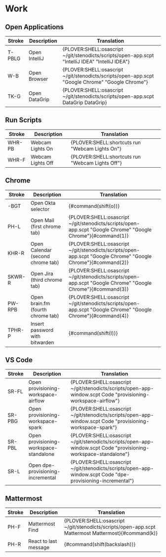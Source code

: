 # Work

## Open Applications

| Stroke | Description   | Translation                                                                                         |
|--------|---------------|-----------------------------------------------------------------------------------------------------|
| T-PBLG | Open IntelliJ | {PLOVER:SHELL:osascript ~/git/stenodicts/scripts/open-app.scpt \"IntelliJ IDEA\" \"IntelliJ IDEA\"} |
| W-B    | Open Browser  | {PLOVER:SHELL:osascript ~/git/stenodicts/scripts/open-app.scpt \"Google Chrome\" \"Google Chrome\"} |
| TK-G   | Open DataGrip | {PLOVER:SHELL:osascript ~/git/stenodicts/scripts/open-app.scpt DataGrip DataGrip}                   |

## Run Scripts

| Stroke | Description       | Translation                                        |
|--------|-------------------|----------------------------------------------------|
| WHR-PB | Webcam Lights On  | {PLOVER:SHELL:shortcuts run \"Webcam Lights On\"}  |
| WHR-F  | Webcam Lights Off | {PLOVER:SHELL:shortcuts run \"Webcam Lights Off\"} |

## Chrome

| Stroke | Description                       | Translation                                                                                                      |
|--------|-----------------------------------|------------------------------------------------------------------------------------------------------------------|
| -BGT   | Open Okta selector                | {#command(shift(o))}                                                                                             |
| PH-L   | Open Mail (first chrome tab)      | {PLOVER:SHELL:osascript ~/git/stenodicts/scripts/open-app.scpt \"Google Chrome\" \"Google Chrome\"}{#command(1)} |
| KHR-R  | Open Calendar (second chrome tab) | {PLOVER:SHELL:osascript ~/git/stenodicts/scripts/open-app.scpt \"Google Chrome\" \"Google Chrome\"}{#command(2)} |
| SKWR-R | Open Jira (third chrome tab)      | {PLOVER:SHELL:osascript ~/git/stenodicts/scripts/open-app.scpt \"Google Chrome\" \"Google Chrome\"}{#command(3)} |
| PW-RPB | Open brain.fm (fourth chrome tab) | {PLOVER:SHELL:osascript ~/git/stenodicts/scripts/open-app.scpt \"Google Chrome\" \"Google Chrome\"}{#command(4)} |
| TPHR-P | Insert password with bitwarden    | {#command(shift(l))}                                                                                             |


## VS Code

| Stroke | Description                            | Translation                                                                                                       |
|--------|----------------------------------------|-------------------------------------------------------------------------------------------------------------------|
| SR-FL  | Open provisioning-workspace-airflow    | {PLOVER:SHELL:osascript ~/git/stenodicts/scripts/open-app-window.scpt Code \"provisioning-workspace-airflow\"}    |
| SR-PBG | Open provisioning-workspace-spark      | {PLOVER:SHELL:osascript ~/git/stenodicts/scripts/open-app-window.scpt Code \"provisioning-workspace-spark\"}      |
| SR-PBL | Open provisioning-workspace-standalone | {PLOVER:SHELL:osascript ~/git/stenodicts/scripts/open-app-window.scpt Code \"provisioning-workspace-standalone\"} |
| SR-L   | Open  dpe-provisioning-incremental     | {PLOVER:SHELL:osascript ~/git/stenodicts/scripts/open-app-window.scpt Code \"dpe-provisioning-incremental\"}      |





## Mattermost

| Stroke | Description           | Translation                                                                                        |
|--------|-----------------------|----------------------------------------------------------------------------------------------------|
| PH-F   | Mattermost Find       | {PLOVER:SHELL:osascript ~/git/stenodicts/scripts/open-app.scpt Mattermost Mattermost}{#command(k)} |
| PH-R   | React to last message | {#command(shift(backslash))}                                                                       |
